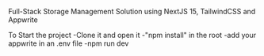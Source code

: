 Full-Stack Storage Management Solution using NextJS 15, TailwindCSS and Appwrite

To Start the project
-Clone it and open it 
-"npm install" in the root 
-add your appwrite in an .env file
-npm run dev

